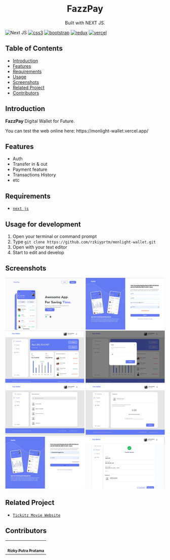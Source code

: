 <h1 align="center">FazzPay</h1>
<p align="center">
  Built with NEXT JS.
</p>

![Next JS](https://img.shields.io/badge/Next-black?style=for-the-badge&logo=next.js&logoColor=white)
[![css3](https://img.shields.io/badge/CSS3-1572B6?style=for-the-badge&logo=css3&logoColor=white)]()
[![bootstrap](https://img.shields.io/badge/Bootstrap-563D7C?style=for-the-badge&logo=bootstrap&logoColor=white)]()
[![redux](https://img.shields.io/badge/Redux-593D88?style=for-the-badge&logo=redux&logoColor=white)]()
[![vercel](https://img.shields.io/badge/Vercel-000000?style=for-the-badge&logo=vercel&logoColor=white)]()

## Table of Contents

- [Introduction](#introduction)
- [Features](#features)
- [Requirements](#requirements)
- [Usage](#usage-for-development)
- [Screenshots](#screenshots)
- [Related Project](#relatedproject)
- [Contributors](#contributors)

## Introduction
<b>FazzPay</b> Digital Wallet for Future.
<tr>You can test the web online here: https://monlight-wallet.vercel.app/</tr>

## Features
* Auth
* Transfer in & out
* Payment feature
* Transactions History
* etc

## Requirements
* [`next js`](https://reactjs.org/)

## Usage for development
1. Open your terminal or command prompt
2. Type `git clone https://github.com/rzkiyprtm/monlight-wallet.git`
3. Open with your text editor
4. Start to edit and develop

## Screenshots
<div align="center">
    <img width="250" src="/src/assets/1.jpeg">   
    <img width="250" src="/src/assets/2.jpeg"> 
    <img width="250" src="/src/assets/3.jpeg"> 
    <img width="250" src="/src/assets/4.jpeg"> 
    <img width="250" src="/src/assets/5.jpeg"> 
    <img width="250" src="/src/assets/6.jpeg"> 
    <img width="250" src="/src/assets/7.jpeg"> 
    <img width="250" src="/src/assets/8.jpeg"> 
</div>

## Related Project
* [`Tickitz Movie Website`](https://github.com/rzkiyprtm/lepisa-fe-monlight)


## Contributors
<center>
  <table>
    <tr>
      <td align="center">
        <a href="https://github.com/rzkiyprtm">
          <img width="100" ; src="/home/pratama/monlight-wallet/src/assets/gue.jpg" alt=""><br/>
          <sub><b>Rizky Putra Pratama</b></sub>
        </a>
        </td>
  </table>
</center>
